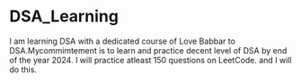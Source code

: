 # DSA_Learning

I am learning DSA with a dedicated course of Love Babbar to DSA.Mycommimtement is to learn and practice decent level of DSA by end of the year 2024.
I will practice atleast 150 questions on LeetCode.
and I will do this.
